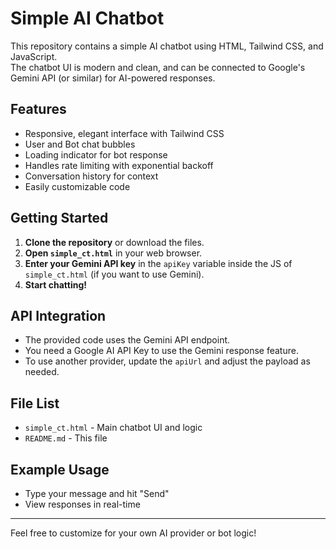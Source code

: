 # Simple AI Chatbot

This repository contains a simple AI chatbot using HTML, Tailwind CSS, and JavaScript.  
The chatbot UI is modern and clean, and can be connected to Google's Gemini API (or similar) for AI-powered responses.

## Features

- Responsive, elegant interface with Tailwind CSS
- User and Bot chat bubbles
- Loading indicator for bot response
- Handles rate limiting with exponential backoff
- Conversation history for context
- Easily customizable code

## Getting Started

1. **Clone the repository** or download the files.
2. **Open `simple_ct.html`** in your web browser.
3. **Enter your Gemini API key** in the `apiKey` variable inside the JS of `simple_ct.html` (if you want to use Gemini).
4. **Start chatting!**

## API Integration

- The provided code uses the Gemini API endpoint.
- You need a Google AI API Key to use the Gemini response feature.
- To use another provider, update the `apiUrl` and adjust the payload as needed.

## File List

- `simple_ct.html` - Main chatbot UI and logic
- `README.md` - This file

## Example Usage

- Type your message and hit "Send"
- View responses in real-time

---

Feel free to customize for your own AI provider or bot logic!